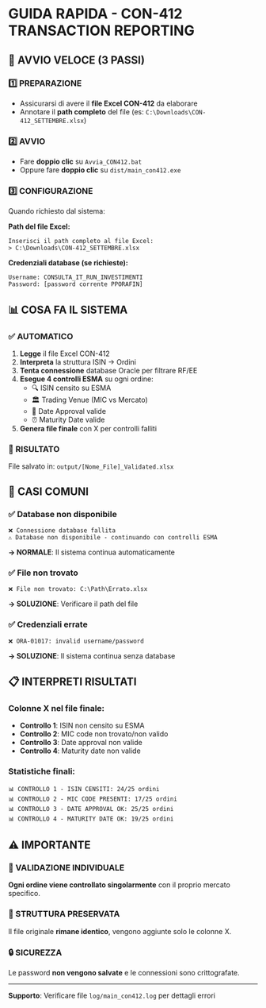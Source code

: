 # GUIDA RAPIDA - CON-412 TRANSACTION REPORTING

## 🚀 AVVIO VELOCE (3 PASSI)

### 1️⃣ PREPARAZIONE
- Assicurarsi di avere il **file Excel CON-412** da elaborare
- Annotare il **path completo** del file (es: `C:\Downloads\CON-412_SETTEMBRE.xlsx`)

### 2️⃣ AVVIO
- Fare **doppio clic** su `Avvia_CON412.bat` 
- Oppure fare **doppio clic** su `dist/main_con412.exe`

### 3️⃣ CONFIGURAZIONE
Quando richiesto dal sistema:

**Path del file Excel:**
```
Inserisci il path completo al file Excel:
> C:\Downloads\CON-412_SETTEMBRE.xlsx
```

**Credenziali database (se richieste):**
```
Username: CONSULTA_IT_RUN_INVESTIMENTI
Password: [password corrente PPORAFIN]
```

## 📊 COSA FA IL SISTEMA

### ✅ AUTOMATICO
1. **Legge** il file Excel CON-412
2. **Interpreta** la struttura ISIN → Ordini
3. **Tenta connessione** database Oracle per filtrare RF/EE
4. **Esegue 4 controlli ESMA** su ogni ordine:
   - 🔍 ISIN censito su ESMA
   - 🏛️ Trading Venue (MIC vs Mercato)
   - 📅 Date Approval valide
   - ⏰ Maturity Date valide
5. **Genera file finale** con X per controlli falliti

### 📁 RISULTATO
File salvato in: `output/[Nome_File]_Validated.xlsx`

## 🔧 CASI COMUNI

### ✅ Database non disponibile
```
❌ Connessione database fallita
⚠️ Database non disponibile - continuando con controlli ESMA
```
**→ NORMALE**: Il sistema continua automaticamente

### ✅ File non trovato
```
❌ File non trovato: C:\Path\Errato.xlsx
```
**→ SOLUZIONE**: Verificare il path del file

### ✅ Credenziali errate
```
❌ ORA-01017: invalid username/password
```
**→ SOLUZIONE**: Il sistema continua senza database

## 📋 INTERPRETI RISULTATI

### Colonne X nel file finale:
- **Controllo 1**: ISIN non censito su ESMA
- **Controllo 2**: MIC code non trovato/non valido  
- **Controllo 3**: Date approval non valide
- **Controllo 4**: Maturity date non valide

### Statistiche finali:
```
📊 CONTROLLO 1 - ISIN CENSITI: 24/25 ordini
📊 CONTROLLO 2 - MIC CODE PRESENTI: 17/25 ordini
📊 CONTROLLO 3 - DATE APPROVAL OK: 25/25 ordini
📊 CONTROLLO 4 - MATURITY DATE OK: 19/25 ordini
```

## ⚠️ IMPORTANTE

### 🎯 VALIDAZIONE INDIVIDUALE
**Ogni ordine viene controllato singolarmente** con il proprio mercato specifico.

### 📄 STRUTTURA PRESERVATA
Il file originale **rimane identico**, vengono aggiunte solo le colonne X.

### 🔒 SICUREZZA
Le password **non vengono salvate** e le connessioni sono crittografate.

---
**Supporto**: Verificare file `log/main_con412.log` per dettagli errori